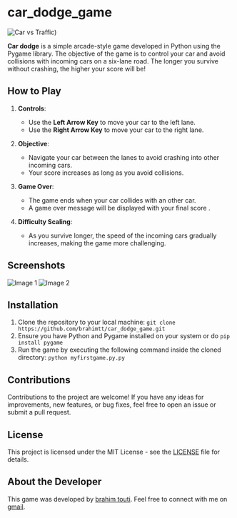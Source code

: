 # car_dodge_game

![Car vs Traffic](https://i.ibb.co/mBMJJMR/Screenshot-from-2023-07-29-20-27-23.png))

**Car dodge** is a simple arcade-style game developed in Python using the Pygame library. The objective of the game is to control your car and avoid collisions with incoming  cars on a six-lane road. The longer you survive without crashing, the higher your score will be!

## How to Play

1. **Controls**:
   - Use the **Left Arrow Key** to move your car to the left lane.
   - Use the **Right Arrow Key** to move your car to the right lane.

2. **Objective**:
   - Navigate your car between the lanes to avoid crashing into other incoming cars.
   - Your score increases as long as you avoid collisions.

3. **Game Over**:
   - The game ends when your car collides with an other car.
   - A game over message will be displayed with your final score .

4. **Difficulty Scaling**:
   - As you survive longer, the speed of the  incoming cars gradually increases, making the game more challenging.

## Screenshots

![Image 1](https://i.ibb.co/w7ZZJjF/Screenshot-from-2023-07-29-20-02-50.png)
![Image 2](https://i.ibb.co/cTmnBnS/Screenshot-from-2023-07-29-20-20-37.png)


## Installation

1. Clone the repository to your local machine:
`git clone https://github.com/brahimtt/car_dodge_game.git`
2. Ensure you have Python and Pygame installed on your system or do `pip install pygame`
3. Run the game by executing the following command inside the cloned directory: `python myfirstgame.py.py`


## Contributions

Contributions to the project are welcome! If you have any ideas for improvements, new features, or bug fixes, feel free to open an issue or submit a pull request.

## License

This project is licensed under the MIT License - see the [LICENSE](LICENSE) file for details.



## About the Developer

This game was developed by [brahim touti](https://github.com/brahimtt). Feel free to connect with me on [gmail](https://www.gmail.com).
